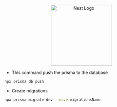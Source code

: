 <p align="center">
  <a href="http://nestjs.com/" target="blank"><img src="https://nestjs.com/img/logo-small.svg" width="200" alt="Nest Logo" /></a>
</p>

- This command push the prisma to the database

```bash
npx prisma db push
```

- Create migrations

```bash
npx prisma migrate dev --nave migrationsName
```
